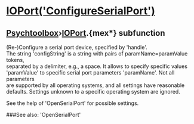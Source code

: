# [IOPort('ConfigureSerialPort')](IOPort-ConfigureSerialPort) 
## [Psychtoolbox](Pyschtoolbox)&#8250;[IOPort](IOPort).{mex*} subfunction


(Re-)Configure a serial port device, specified by 'handle'.  
The string 'configString' is a string with pairs of paramName=paramValue tokens,  
separated by a delimiter, e.g., a space. It allows to specify specific values  
'paramValue' to specific serial port parameters 'paramName'. Not all parameters  
are supported by all operating systems, and all settings have reasonable  
defaults. Settings unknown to a specific operating system are ignored.  
  
See the help of 'OpenSerialPort' for possible settings.  


###See also:
'OpenSerialPort'

